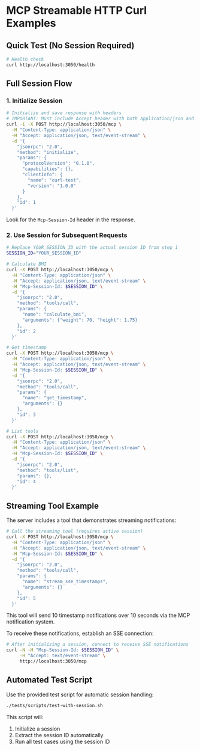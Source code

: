 # MCP Streamable HTTP Curl Examples

## Quick Test (No Session Required)

```bash
# Health check
curl http://localhost:3050/health
```

## Full Session Flow

### 1. Initialize Session

```bash
# Initialize and save response with headers
# IMPORTANT: Must include Accept header with both application/json and text/event-stream
curl -i -X POST http://localhost:3050/mcp \
  -H "Content-Type: application/json" \
  -H "Accept: application/json, text/event-stream" \
  -d '{
    "jsonrpc": "2.0",
    "method": "initialize",
    "params": {
      "protocolVersion": "0.1.0",
      "capabilities": {},
      "clientInfo": {
        "name": "curl-test",
        "version": "1.0.0"
      }
    },
    "id": 1
  }'
```

Look for the `Mcp-Session-Id` header in the response.

### 2. Use Session for Subsequent Requests

```bash
# Replace YOUR_SESSION_ID with the actual session ID from step 1
SESSION_ID="YOUR_SESSION_ID"

# Calculate BMI
curl -X POST http://localhost:3050/mcp \
  -H "Content-Type: application/json" \
  -H "Accept: application/json, text/event-stream" \
  -H "Mcp-Session-Id: $SESSION_ID" \
  -d '{
    "jsonrpc": "2.0",
    "method": "tools/call",
    "params": {
      "name": "calculate_bmi",
      "arguments": {"weight": 70, "height": 1.75}
    },
    "id": 2
  }'

# Get timestamp
curl -X POST http://localhost:3050/mcp \
  -H "Content-Type: application/json" \
  -H "Accept: application/json, text/event-stream" \
  -H "Mcp-Session-Id: $SESSION_ID" \
  -d '{
    "jsonrpc": "2.0",
    "method": "tools/call",
    "params": {
      "name": "get_timestamp",
      "arguments": {}
    },
    "id": 3
  }'

# List tools
curl -X POST http://localhost:3050/mcp \
  -H "Content-Type: application/json" \
  -H "Accept: application/json, text/event-stream" \
  -H "Mcp-Session-Id: $SESSION_ID" \
  -d '{
    "jsonrpc": "2.0",
    "method": "tools/list",
    "params": {},
    "id": 4
  }'
```

## Streaming Tool Example

The server includes a tool that demonstrates streaming notifications:

```bash
# Call the streaming tool (requires active session)
curl -X POST http://localhost:3050/mcp \
  -H "Content-Type: application/json" \
  -H "Accept: application/json, text/event-stream" \
  -H "Mcp-Session-Id: $SESSION_ID" \
  -d '{
    "jsonrpc": "2.0",
    "method": "tools/call",
    "params": {
      "name": "stream_sse_timestamps",
      "arguments": {}
    },
    "id": 5
  }'
```

This tool will send 10 timestamp notifications over 10 seconds via the MCP notification system.

To receive these notifications, establish an SSE connection:

```bash
# After initializing a session, connect to receive SSE notifications
curl -N -H "Mcp-Session-Id: $SESSION_ID" \
     -H "Accept: text/event-stream" \
     http://localhost:3050/mcp
```

## Automated Test Script

Use the provided test script for automatic session handling:

```bash
./tests/scripts/test-with-session.sh
```

This script will:
1. Initialize a session
2. Extract the session ID automatically
3. Run all test cases using the session ID
